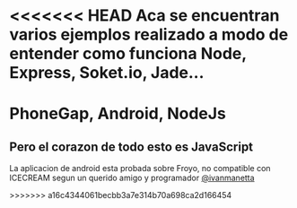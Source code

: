 <<<<<<< HEAD
Aca se encuentran varios ejemplos realizado a modo de entender como funciona Node, Express, Soket.io, Jade...
=======
<html>
<head>
	<title>Moviendo las bolas</title>
</head>
<body>
	<h1>PhoneGap, Android, NodeJs</h1>
	<h2>Pero el corazon de todo esto es JavaScript</h2>
	<p>La aplicacion de android esta probada sobre Froyo, no compatible con ICECREAM segun un querido amigo y programador <a href="http://twitter.com/ivanmanetta">@ivanmanetta</a></p>
</body>
</html>
>>>>>>> a16c4344061becbb3a7e314b70a698ca2d166454
